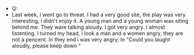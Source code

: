- Q:
- Last week, i went go to threat. I had a very good site, the play was very interesting,  i didn't enjoy it. A young man and a young woman was siting behind me. They ware talking aloudy. I got very angry. I almost listenting. I turned my head, i look a man and a women angry, they are not a pencent. In they end i was very angry, In "Could you laught aloudly, please keep down "